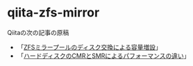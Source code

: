 # qiita-zfs-mirror
Qiitaの次の記事の原稿
- 「[ZFSミラープールのディスク交換による容量増設](https://qiita.com/belgianbeer/items/8df197588462cd7f6b45)」
- 「[ハードディスクのCMRとSMRによるパフォーマンスの違い](https://qiita.com/belgianbeer/items/4a9e569366f8ee78ece7)」

